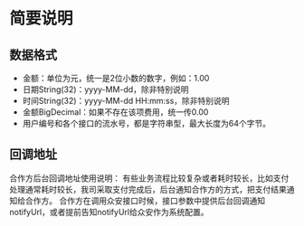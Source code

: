# 简要说明

## 数据格式
* 金额：单位为元，统一是2位小数的数字，例如：1.00
* 日期String(32)：yyyy-MM-dd，除非特别说明
* 时间String(32)：yyyy-MM-dd HH:mm:ss，除非特别说明
* 金额BigDecimal：如果不存在该项费用，统一传0.00
* 用户编号和各个接口的流水号，都是字符串型，最大长度为64个字节。

## 回调地址
合作方后台回调地址使用说明：
有些业务流程比较复杂或者耗时较长，比如支付处理通常耗时较长，我司采取支付完成后，后台通知合作方的方式，把支付结果通知给合作方。
合作方在调用众安接口时候，接口参数中提供后台回调通知notifyUrl，或者提前告知notifyUrl给众安作为系统配置。
